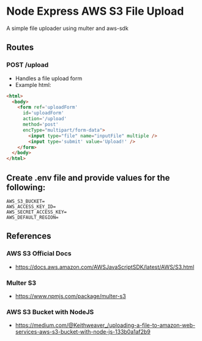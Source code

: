 # Node Express AWS S3 File Upload
A simple file uploader using multer and aws-sdk

## Routes
### POST /upload
- Handles a file upload form
- Example html:
```html
<html>
  <body>
    <form ref='uploadForm' 
      id='uploadForm' 
      action='/upload' 
      method='post' 
      encType="multipart/form-data">
        <input type="file" name="inputFile" multiple />
        <input type='submit' value='Upload!' />
    </form>     
  </body>
</html>
```

## Create .env file and provide values for the following:
```
AWS_S3_BUCKET=
AWS_ACCESS_KEY_ID=
AWS_SECRET_ACCESS_KEY=
AWS_DEFAULT_REGION=
```

## References
### AWS S3 Official Docs
* https://docs.aws.amazon.com/AWSJavaScriptSDK/latest/AWS/S3.html
### Multer S3
* https://www.npmjs.com/package/multer-s3
### AWS S3 Bucket with NodeJS
* https://medium.com/@Keithweaver_/uploading-a-file-to-amazon-web-services-aws-s3-bucket-with-node-js-133b0a1af2b9
